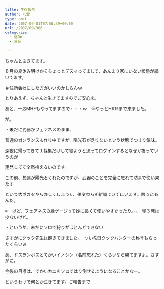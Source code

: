 ```yaml
---
title: 生存報告
author: 八雲
type: post
date: 2007-09-01T07:50:39+00:00
url: /2007/09/306
categories:
  - 信On
  - 日記

---
```

ちゃんと生きてます。
  
８月の夏休み明けからちょっとデスマってまして、あんまり家にいない状態が続いてます。
  
＃住所会社にした方がいいのかしらんｗ

とりあえず、ちゃんと生きてますのでご安心を。
  
あと、一応MHFもやってますので・・・ｗ　今やっとHR19まで来ました。
  
が。
  
・未だに武器がフェアネスのまま。
  
普通のガンランスも作り中ですが、陽光石が足りないという状態でつまり気味。
  
深夜に帰ってきて１採集だけして寝ようと思ってログインするとなぜか夜っていうのが
  
連発してて全然拾えないのです。
  
この前、友達が陽光石くれたのですが、武器のことを完全に忘れて防具で使い果たす
  
という大ポカをやらかしてしまって、相変わらず新調できずにいます。困ったもんだ。
  
※　けど、フェアネスの緑ゲージって妙に長くて使いやすかったり。。。　弾３発は少ないけど。

・というか、未だにソロで狩りがほとんどできない
  
さすがにクック先生は飽きてきました。　つい先日クックハンターの称号もらったくらいｗ
  
あ、ドスランボスとでかいイノシシ（名前忘れた）くらいなら勝てますよ。さすがに。
  
今後の目標は、でかいカニをソロではり倒せるようになることかなー。

というわけで何とか生きてます。ご報告まで